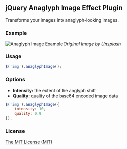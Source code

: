 ## jQuery Anaglyph Image Effect Plugin

Transforms your images into anaglyph-looking images.

### Example

![Anaglyph Image Example](https://raw.github.com/fabsrc/jquery-anaglyph-image-effect/master/img/exmplmg-nglph.jpg)
*Original Image by [Unsplash](https://unsplash.com)*

### Usage

```js
$('img').anaglyphImage();
```

### Options

* **Intensity:** the extent of the anglyph shift
* **Quality:** quality of the base64 encoded image data

```js
$('img').anaglyphImage({
	intensity: 10,
	quality: 0.9	
});
```
### License

[The MIT License (MIT)](http://opensource.org/licenses/mit-license.php)